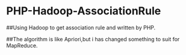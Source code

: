 # PHP-Hadoop-AssociationRule
##Using Hadoop to get association rule and written by PHP.


##The algorithm is like Apriori,but i has changed something to suit for MapReduce.
